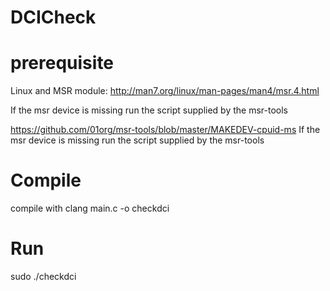 # DCICheck

# prerequisite

Linux and MSR module:
http://man7.org/linux/man-pages/man4/msr.4.html

If the msr device is missing run the script supplied by the msr-tools

https://github.com/01org/msr-tools/blob/master/MAKEDEV-cpuid-ms
If the msr device is missing run the script supplied by the msr-tools

# Compile
compile with clang main.c -o checkdci


# Run
sudo ./checkdci


